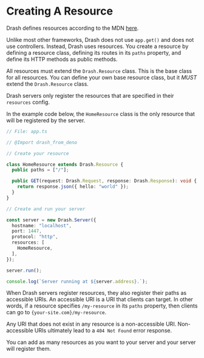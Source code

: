 # Creating A Resource

Drash defines resources according to the MDN
[here](https://developer.mozilla.org/en-US/docs/Web/HTTP/Basics_of_HTTP/Identifying_resources_on_the_Web).

Unlike most other frameworks, Drash does not use `app.get()` and does not use
controllers. Instead, Drash uses resources. You create a resource by defining a
resource class, defining its routes in its `paths` property, and define its HTTP
methods as public methods.

All resources must extend the `Drash.Resource` class. This is the base class for
all resources. You can define your own base resource class, but it _MUST_ extend
the `Drash.Resource` class.

Drash servers only register the resources that are specified in their
`resources` config.

In the example code below, the `HomeResource` class is the only resource that
will be registered by the server.

```typescript
// File: app.ts

// @Import drash_from_deno

// Create your resource

class HomeResource extends Drash.Resource {
  public paths = ["/"];

  public GET(request: Drash.Request, response: Drash.Response): void {
    return response.json({ hello: "world" });
  }
}

// Create and run your server

const server = new Drash.Server({
  hostname: "localhost",
  port: 1447,
  protocol: "http",
  resources: [
    HomeResource,
  ],
});

server.run();

console.log(`Server running at ${server.address}.`);
```

When Drash servers register resources, they also register their paths as
accessible URIs. An accessible URI is a URI that clients can target. In other
words, if a resource specifies `/my-resource` in its `paths` property, then
clients can go to `{your-site.com}/my-resource`.

Any URI that does not exist in any resource is a non-accessible URI.
Non-accessible URIs ultimately lead to a `404 Not Found` error response.

You can add as many resources as you want to your server and your server will
register them.
